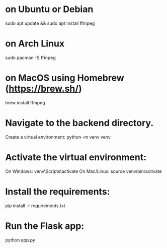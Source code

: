 # on Ubuntu or Debian
sudo apt update && sudo apt install ffmpeg

# on Arch Linux
sudo pacman -S ffmpeg

# on MacOS using Homebrew (https://brew.sh/)
brew install ffmpeg

# Navigate to the backend directory.
Create a virtual environment: python -m venv venv

# Activate the virtual environment:
On Windows: venv\Scripts\activate
On Mac/Linux: source venv/bin/activate

# Install the requirements:
pip install -r requirements.txt

# Run the Flask app:
python app.py

